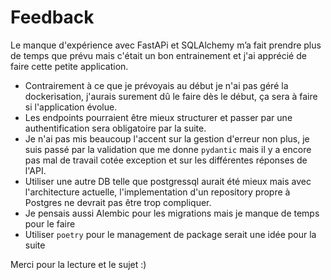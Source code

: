 # Feedback

Le manque d'expérience avec FastAPi et SQLAlchemy m’a fait prendre plus de temps que prévu mais c'était un bon entrainement et j'ai apprécié de faire cette petite application.

- Contrairement à ce que je prévoyais au début je n'ai pas géré la dockerisation, j'aurais surement dû le faire dès le début, ça sera à faire si l'application évolue.
- Les endpoints pourraient être mieux structurer et passer par une authentification sera obligatoire par la suite.
- Je n'ai pas mis beaucoup l'accent sur la gestion d'erreur non plus, je suis passé par la validation que me donne `pydantic` mais il y a encore pas mal de travail cotée exception et sur les différentes réponses de l'API.
- Utiliser une autre DB telle que postgressql aurait été mieux mais avec l'architecture actuelle, l'implementation d'un repository propre à Postgres ne devrait pas être trop compliquer.
- Je pensais aussi Alembic pour les migrations mais je manque de temps pour le faire
- Utiliser `poetry` pour le management de package serait une idée pour la suite

Merci pour la lecture et le sujet :)